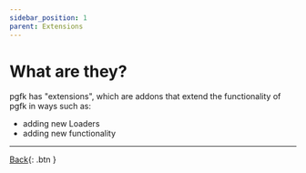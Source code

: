 ```yaml
---
sidebar_position: 1
parent: Extensions
---
```


# **What are they?**

pgfk has "extensions", which are addons that extend the functionality of pgfk in ways such as:

- adding new Loaders
- adding new functionality

---

[Back](/extensions/extensions.html){: .btn }